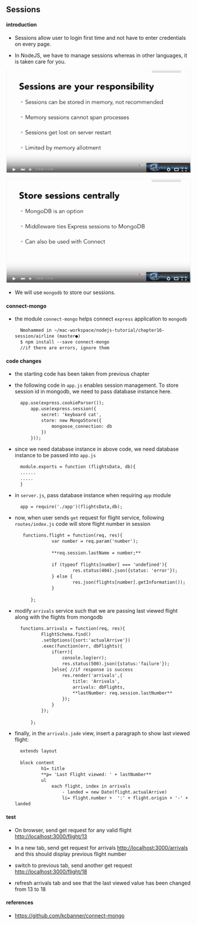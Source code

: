 ## Sessions

#### introduction

- Sessions allow user to login first time and not have to enter credentials on every page.

- In NodeJS, we have to manage sessions whereas in other languages, it is taken care for you.

![01](images/01.png)

![02](images/02.png)

- We will use `mongodb` to store our sessions.

#### connect-mongo

- the module `connect-mongo` helps connect `express` application to `mongodb`

        Nmohammed in ~/mac-workspace/nodejs-tutorial/chapter16-session/airline (master●)
        $ npm install --save connect-mongo
        //if there are errors, ignore them

#### code changes

- the starting code has been taken from previous chapter

- the following code in `app.js` enables session management. To store session id in mongodb, we need to pass database instance here.

        app.use(express.cookieParser());
            app.use(express.session({
                secret: 'keyboard cat',
                store: new MongoStore({
                    mongoose_connection: db
                })
            }));

- since we need database instance in above code, we need database instance to be passed into `app.js`

        module.exports = function (flightsData, db){
        ......
        .....
        }

- in `server.js`, pass database instance when requiring `app` module

        app = require('./app')(flightsData,db); 

- now, when user sends `get` request for flight service, following `routes/index.js` code will store flight number in session

         functions.flight = function(req, res){
                    var number = req.param('number');

                    **req.session.lastName = number;**

                    if (typeof flights[number] === 'undefined'){
                            res.status(404).json({status: 'error'});
                    } else {
                            res.json(flights[number].getInformation());
                    }

            };

- modify `arrivals` service such that we are passing last viewed flight along with the flights from mongodb

        functions.arrivals = function(req, res){
                FlightSchema.find()
                .setOptions({sort:'actualArrive'}) 
                .exec(function(err, dbFlights){ 
                    if(err){
                        console.log(err);
                        res.status(500).json({status:'failure'});
                    }else{ //if response is success
                        res.render('arrivals',{ 
                            title: 'Arrivals', 
                            arrivals: dbFlights, 
                            **lastNumber: req.session.lastNumber**
                        });
                    }
                });

            };

- finally, in the `arrivals.jade` view, insert a paragraph to show last viewed flight:

        extends layout

        block content
                h1= title
                **p= 'Last Flight viewed: ' + lastNumber**
                ul
                    each flight, index in arrivals
                        - landed = new Date(flight.actualArrive)
                        li= flight.number +  ':' + flight.origin + '-' + landed

#### test

- On browser, send get request for any valid flight <http://localhost:3000/flight/13>

- In a new tab, send get request for arrivals <http://localhost:3000/arrivals> and this should display previous flight number

- switch to previous tab, send another get request <http://localhost:3000/flight/18>

- refresh arrivals tab and see that the last viewed value has been changed from 13 to 18 

#### references
- <https://github.com/kcbanner/connect-mongo>
